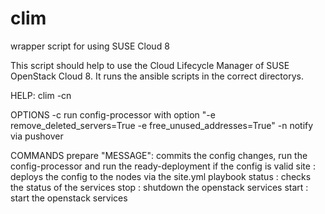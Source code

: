 # clim
wrapper script for using SUSE Cloud 8

This script should help to use the Cloud Lifecycle Manager of SUSE OpenStack Cloud 8. It runs the ansible scripts in the correct directorys. 

HELP:
clim -cn <COMMAND> <PARAMETER>

OPTIONS
  -c run config-processor with option "-e remove_deleted_servers=True -e free_unused_addresses=True"
  -n notify via pushover

COMMANDS
  prepare "MESSAGE": commits the config changes, run the config-processor and run the ready-deployment if the config is valid
  site             : deploys the config to the nodes via the site.yml playbook
  status	   : checks the status of the services
  stop		   : shutdown the openstack services
  start		   : start the openstack services
